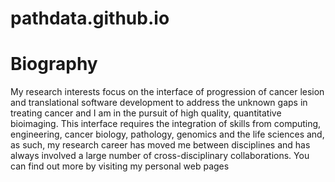 # pathdata.github.io

# Biography

My research interests focus on the interface of progression of cancer lesion and translational software development to address the unknown gaps in treating cancer and I am in the pursuit of high quality, quantitative bioimaging. This interface requires the integration of skills from computing, engineering, cancer biology, pathology, genomics and the life sciences and, as such, my research career has moved me between disciplines and has always involved a large number of cross-disciplinary collaborations. You can find out more by visiting my personal web pages
